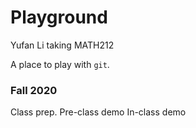 # Playground
Yufan Li taking MATH212

A place to play with `git`.

### Fall 2020
Class prep.
Pre-class demo
In-class demo
